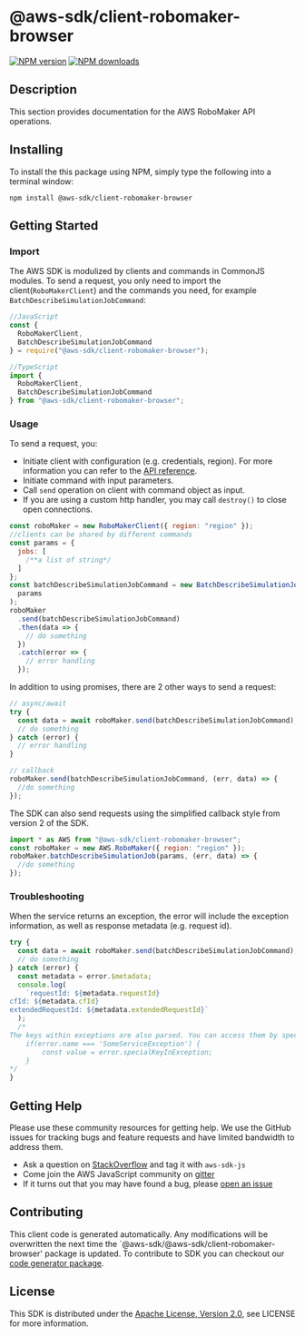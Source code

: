 # @aws-sdk/client-robomaker-browser

[![NPM version](https://img.shields.io/npm/v/@aws-sdk/client-robomaker-browser/preview.svg)](https://www.npmjs.com/package/@aws-sdk/client-robomaker-browser)
[![NPM downloads](https://img.shields.io/npm/dm/@aws-sdk/client-robomaker-browser.svg)](https://www.npmjs.com/package/@aws-sdk/client-robomaker-browser)

## Description

<p>This section provides documentation for the AWS RoboMaker API operations.</p>

## Installing

To install the this package using NPM, simply type the following into a terminal window:

```
npm install @aws-sdk/client-robomaker-browser
```

## Getting Started

### Import

The AWS SDK is modulized by clients and commands in CommonJS modules. To send a request, you only need to import the client(`RoboMakerClient`) and the commands you need, for example `BatchDescribeSimulationJobCommand`:

```javascript
//JavaScript
const {
  RoboMakerClient,
  BatchDescribeSimulationJobCommand
} = require("@aws-sdk/client-robomaker-browser");
```

```javascript
//TypeScript
import {
  RoboMakerClient,
  BatchDescribeSimulationJobCommand
} from "@aws-sdk/client-robomaker-browser";
```

### Usage

To send a request, you:

- Initiate client with configuration (e.g. credentials, region). For more information you can refer to the [API reference][].
- Initiate command with input parameters.
- Call `send` operation on client with command object as input.
- If you are using a custom http handler, you may call `destroy()` to close open connections.

```javascript
const roboMaker = new RoboMakerClient({ region: "region" });
//clients can be shared by different commands
const params = {
  jobs: [
    /**a list of string*/
  ]
};
const batchDescribeSimulationJobCommand = new BatchDescribeSimulationJobCommand(
  params
);
roboMaker
  .send(batchDescribeSimulationJobCommand)
  .then(data => {
    // do something
  })
  .catch(error => {
    // error handling
  });
```

In addition to using promises, there are 2 other ways to send a request:

```javascript
// async/await
try {
  const data = await roboMaker.send(batchDescribeSimulationJobCommand);
  // do something
} catch (error) {
  // error handling
}
```

```javascript
// callback
roboMaker.send(batchDescribeSimulationJobCommand, (err, data) => {
  //do something
});
```

The SDK can also send requests using the simplified callback style from version 2 of the SDK.

```javascript
import * as AWS from "@aws-sdk/client-robomaker-browser";
const roboMaker = new AWS.RoboMaker({ region: "region" });
roboMaker.batchDescribeSimulationJob(params, (err, data) => {
  //do something
});
```

### Troubleshooting

When the service returns an exception, the error will include the exception information, as well as response metadata (e.g. request id).

```javascript
try {
  const data = await roboMaker.send(batchDescribeSimulationJobCommand);
  // do something
} catch (error) {
  const metadata = error.$metadata;
  console.log(
    `requestId: ${metadata.requestId}
cfId: ${metadata.cfId}
extendedRequestId: ${metadata.extendedRequestId}`
  );
  /*
The keys within exceptions are also parsed. You can access them by specifying exception names:
    if(error.name === 'SomeServiceException') {
        const value = error.specialKeyInException;
    }
*/
}
```

## Getting Help

Please use these community resources for getting help. We use the GitHub issues for tracking bugs and feature requests and have limited bandwidth to address them.

- Ask a question on [StackOverflow](https://stackoverflow.com/questions/tagged/aws-sdk-js) and tag it with `aws-sdk-js`
- Come join the AWS JavaScript community on [gitter](https://gitter.im/aws/aws-sdk-js-v3)
- If it turns out that you may have found a bug, please [open an issue](https://github.com/aws/aws-sdk-js-v3/issues)

## Contributing

This client code is generated automatically. Any modifications will be overwritten the next time the `@aws-sdk/@aws-sdk/client-robomaker-browser' package is updated. To contribute to SDK you can checkout our [code generator package][].

## License

This SDK is distributed under the
[Apache License, Version 2.0](http://www.apache.org/licenses/LICENSE-2.0),
see LICENSE for more information.

[code generator package]: https://github.com/aws/aws-sdk-js-v3/tree/master/packages/service-types-generator
[api reference]: https://docs.aws.amazon.com/AWSJavaScriptSDK/latest/
